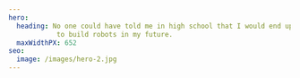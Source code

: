 ```yaml
---
hero:
  heading: No one could have told me in high school that I would end up wanting
            to build robots in my future.
  maxWidthPX: 652
seo:
  image: /images/hero-2.jpg
---
```

